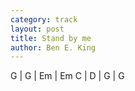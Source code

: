 ```yaml
---
category: track
layout: post
title: Stand by me
author: Ben E. King
---
```


<canvas class="chords"  markdown="0">G | G | Em | Em
C | D | G | G</canvas>





